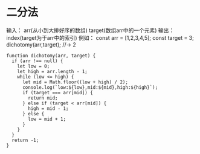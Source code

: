# 二分法
输入：
arr(从小到大排好序的数组)
target(数组arr中的一个元素)
输出：
index(target为于arr中的索引)
例如：
const arr = [1,2,3,4,5];
const target = 3;
dichotomy(arr,target);
//-> 2

```
function dichotomy(arr, target) {
  if (arr !== null) {
    let low = 0;
    let high = arr.length - 1;
    while (low <= high) {
      let mid = Math.floor((low + high) / 2);
      console.log(`low:${low},mid:${mid},high:${high}`);
      if (target === arr[mid]) {
        return mid;
      } else if (target < arr[mid]) {
        high = mid - 1;
      } else {
        low = mid + 1;
      }
    }
  }
  return -1;
}
```